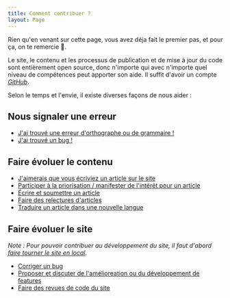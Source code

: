 ```yaml
---
title: Comment contribuer ?
layout: Page
---
```


Rien qu'en venant sur cette page, vous avez déja fait le premier pas, et pour ça, on
 te remercie 🤗.

Le site, le contenu et les processus de publication et de mise à jour du code
sont entièrement open source, donc n'importe qui avec n'importe quel niveau de
compétences peut apporter son aide. Il suffit d'avoir un compte
*[GitHub](https://github.com/)*.

Selon le temps et l'envie, il existe diverses façons de nous aider :

## Nous signaler une erreur

- [J'ai trouvé une erreur d'orthographe ou de grammaire !](/fr/contribuer/corriger-texte/)
- [J'ai trouvé un bug !](/fr/contribuer/rapporter-bug/)

## Faire évoluer le contenu

- [J'aimerais que vous écriviez un article sur le site](/fr/contribuer/demande-d-article/)
- [Participer à la priorisation / manifester de l'intérêt pour un article](/fr/contribuer/participer-priorisation/)
- [Écrire et soumettre un article](#todo)
- [Faire des relectures d'articles](#todo)
- [Traduire un article dans une nouvelle langue](/fr/contribuer/traduire/)

## Faire évoluer le site

_Note : Pour pouvoir contribuer au développement du site, il faut d'abord
[faire tourner le site en local](/fr/contribuer/demarrer/)._

- [Corriger un bug](#todo)
- [Proposer et discuter de l'amélioreation ou du développement de features](#todo)
- [Faire des revues de code du site](#todo)
